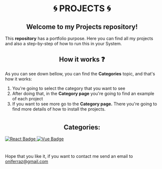 <h1 align='center'> <b>🌀 PROJECTS 🌀</b></h1>
<h2 align='center'>Welcome to my <b>Projects</b> repository!</h2>
<p>This <b>repository</b> has a portfolio purpose. Here you can find all my projects and also a step-by-step of how to run this in your System.</p>
<h2 align='center'><b>How it works ❓</b></h2>
<p>As you can see down bellow, you can find the <b>Categories</b> topic, and that's how it works: <br></p>
<ol>
<li>You're going to select the category that you want to see</li>
<li>After doing that, in the <b>Category page</b> you're going to find an example of each project</li>
<li>If you want to see more go to the <b>Category page.</b> There you're going to find more details of how to install the projects.
</ol>
<h1></h1>
<h2 align='center'><b>Categories:</b></h2>


[![React Badge](https://img.shields.io/badge/-React-61DBFB?style=for-the-badge&labelColor=black&logo=react&logoColor=61DBFB) ](https://github.com/ThiagoSFerraz/Projects/tree/main/React) [![Vue Badge](https://img.shields.io/badge/-Vue.Js-00bb76?style=for-the-badge&labelColor=black&logo=vue.js&logoColor=00bb76) ](https://github.com/ThiagoSFerraz/Projects/tree/main/Vue) 

<h1></h1>
<p>Hope that you like it, if you want to contact me send an email to <a href="mailto:oniferraz@gmail.com">oniferraz@gmail.com</a>
